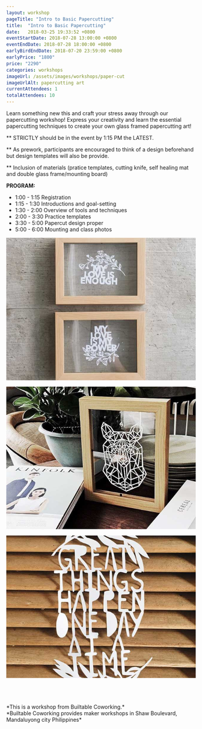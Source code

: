 ```yaml
---
layout: workshop
pageTitle: "Intro to Basic Papercutting"
title:  "Intro to Basic Papercutting"
date:   2018-03-25 19:33:52 +0800
eventStartDate: 2018-07-28 13:00:00 +0800
eventEndDate: 2018-07-28 18:00:00 +0800
earlyBirdEndDate: 2018-07-20 23:59:00 +0800
earlyPrice: "1800"
price: "2290"
categories: workshops
imageUrl: /assets/images/workshops/paper-cut
imageUrlAlt: papercutting art
currentAttendees: 1
totalAttendees: 10
---
```

Learn something new this  and craft your stress away through our papercutting workshop! Express your creativity and learn the essential papercutting techniques to create your own glass framed papercutting art!


** STRICTLY should be in the event by 1:15 PM the LATEST.

** As prework, participants are encouraged to think of a design beforehand but design templates will also be provide.

** Inclusion of materials (pratice templates, cutting knife, self healing mat and double glass frame/mounting board)

**PROGRAM:**

- 1:00 - 1:15 Registration
- 1:15 - 1:30 Introductions and goal-setting
- 1:30 - 2:00 Overview of tools and techniques
- 2:00 - 3:30 Practice templates
- 3:30 - 5:00 Papercut design proper
- 5:00 - 6:00 Mounting and class photos

![alt text](/assets/images/workshops/paper-cut/sample-work-1.jpg "Papercut Picture Frame")

![alt text](/assets/images/workshops/paper-cut/sample-work.jpg "Papercut in a wooden frame")

![alt text](/assets/images/workshops/paper-cut/sample-work-3.jpg "Papercut in a wooden background")

<br>
<br>
<br>
*This is a  workshop from Builtable Coworking.*
<br>
*Builtable Coworking provides maker workshops in Shaw Boulevard, Mandaluyong city Philippines* 